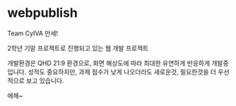 # webpublish
Team CyIVA 만세!

2학년 기말 프로젝트로 진행되고 있는 웹 개발 프로젝트

개발환경은 QHD 21:9 환경으로, 화면 해상도에 따라 최대한 유연하게 반응하게 개발중입니다.
성적도 중요하지만, 과제 점수가 낮게 나오더라도 새로운것, 필요한것을 더 우선적으로 보고 있습니다.

에헤~
